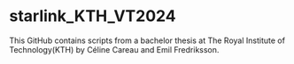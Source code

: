 # starlink_KTH_VT2024
This GitHub contains scripts from a bachelor thesis at The Royal Institute of Technology(KTH) by Céline Careau and Emil Fredriksson.

